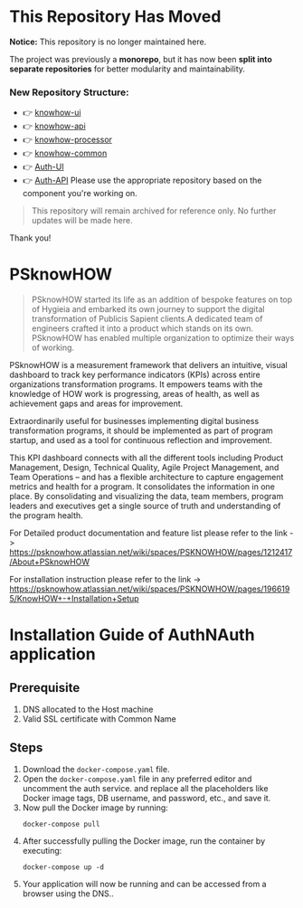 # This Repository Has Moved

**Notice:** This repository is no longer maintained here.

The project was previously a **monorepo**, but it has now been **split into separate repositories** for better modularity and maintainability.

### New Repository Structure:

- 👉 [knowhow-ui](https://github.com/PublicisSapient/knowhow-ui)
- 👉 [knowhow-api](https://github.com/PublicisSapient/knowhow-api)
- 👉 [knowhow-processor](https://github.com/PublicisSapient/knowhow-processors)
- 👉 [knowhow-common](https://github.com/PublicisSapient/knowhow-common)
- 👉 [Auth-UI](https://github.com/PublicisSapient/auth-ui)
- 👉 [Auth-API](https://github.com/PublicisSapient/auth-api)
Please use the appropriate repository based on the component you're working on.

> This repository will remain archived for reference only. No further updates will be made here.

Thank you!

# PSknowHOW

> PSknowHOW started its life as an addition of bespoke features on top of Hygieia and embarked its own journey to support the digital transformation of Publicis Sapient clients.A dedicated team of engineers crafted it into a product which stands on its own. 
PSknowHOW has enabled multiple organization to optimize their ways of working. 

PSknowHOW is a measurement framework that delivers an intuitive, visual dashboard to track key performance indicators (KPIs) across entire organizations transformation programs. It empowers teams with the knowledge of HOW work is progressing, areas of health, as well as achievement gaps and areas for improvement.

Extraordinarily useful for businesses implementing digital business transformation programs, it should be implemented as part of program startup, and used as a tool for continuous reflection and improvement.

This KPI dashboard connects with all the different tools including Product Management, Design, Technical Quality, Agile Project Management, and Team Operations – and has a flexible architecture to capture engagement metrics and health for a program.  It consolidates the information in one place. By consolidating and visualizing the data, team members, program leaders and executives get a single source of truth and understanding of the program health.

For Detailed product documentation and feature list please refer to the link ->
https://psknowhow.atlassian.net/wiki/spaces/PSKNOWHOW/pages/1212417/About+PSknowHOW

For installation instruction please refer to the link -> 
https://psknowhow.atlassian.net/wiki/spaces/PSKNOWHOW/pages/1966195/KnowHOW+-+Installation+Setup


# Installation Guide of AuthNAuth application

## Prerequisite

1. DNS allocated to the Host machine
2. Valid SSL certificate with Common Name

## Steps

1. Download the `docker-compose.yaml` file.
2. Open the `docker-compose.yaml` file in any preferred editor and uncomment the auth service. and replace all the placeholders like Docker image tags, DB username, and password, etc., and save it.
3. Now pull the Docker image by running:
    ```
    docker-compose pull
    ```
4. After successfully pulling the Docker image, run the container by executing:
    ```
    docker-compose up -d
    ```
5. Your application will now be running and can be accessed from a browser using the DNS..






 
